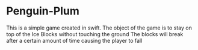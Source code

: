 Penguin-Plum
============
This is a simple game created in swift.
The object of the game is to stay on top of the Ice Blocks without touching the ground
The blocks will break after a certain amount of time causing the player to fall
